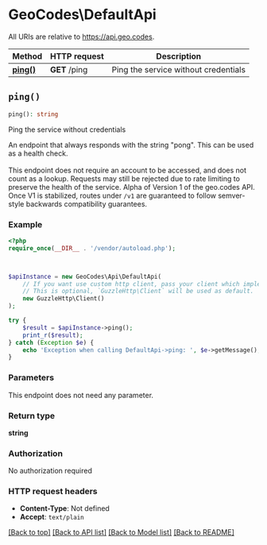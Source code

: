 # GeoCodes\DefaultApi

All URIs are relative to https://api.geo.codes.

Method | HTTP request | Description
------------- | ------------- | -------------
[**ping()**](DefaultApi.md#ping) | **GET** /ping | Ping the service without credentials


## `ping()`

```php
ping(): string
```

Ping the service without credentials

An endpoint that always responds with the string \"pong\". This can be used as a health check.<br><br>  This endpoint does not require an account to be accessed, and does not count as a lookup. Requests may still be rejected due to rate limiting to preserve the health of the service.  Alpha of Version 1 of the geo.codes API. Once V1 is stabilized, routes under `/v1` are guaranteed to follow semver-style backwards compatibility guarantees.

### Example

```php
<?php
require_once(__DIR__ . '/vendor/autoload.php');



$apiInstance = new GeoCodes\Api\DefaultApi(
    // If you want use custom http client, pass your client which implements `GuzzleHttp\ClientInterface`.
    // This is optional, `GuzzleHttp\Client` will be used as default.
    new GuzzleHttp\Client()
);

try {
    $result = $apiInstance->ping();
    print_r($result);
} catch (Exception $e) {
    echo 'Exception when calling DefaultApi->ping: ', $e->getMessage(), PHP_EOL;
}
```

### Parameters

This endpoint does not need any parameter.

### Return type

**string**

### Authorization

No authorization required

### HTTP request headers

- **Content-Type**: Not defined
- **Accept**: `text/plain`

[[Back to top]](#) [[Back to API list]](../../README.md#endpoints)
[[Back to Model list]](../../README.md#models)
[[Back to README]](../../README.md)
